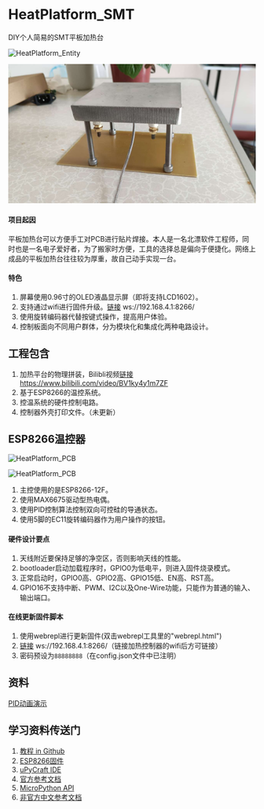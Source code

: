 # HeatPlatform_SMT
DIY个人简易的SMT平板加热台

![HeatPlatform_Entity](https://gitee.com/ClimbSnailQ/Project_Image/raw/master/Note/HeatPlatform_Entity.jpg)

![HeatPlatform_Entity](Image/HeatPlatform_Entity.jpg)

#### 项目起因

平板加热台可以方便手工对PCB进行贴片焊接。本人是一名北漂软件工程师，同时也是一名电子爱好者，为了搬家时方便，工具的选择总是偏向于便捷化。网络上成品的平板加热台往往较为厚重，故自己动手实现一台。

#### 特色

1. 屏幕使用0.96寸的OLED液晶显示屏（即将支持LCD1602）。
2. 支持通过wifi进行固件升级。[链接](ws://192.168.4.1:8266/) ws://192.168.4.1:8266/
3. 使用旋转编码器代替按键式操作，提高用户体验。
4. 控制板面向不同用户群体，分为模块化和集成化两种电路设计。

## 工程包含
1. 加热平台的物理拼装，Bilibli视频[链接](https://www.bilibili.com/video/BV1ky4y1m7ZF) https://www.bilibili.com/video/BV1ky4y1m7ZF
2. 基于ESP8266的温控系统。
3. 控温系统的硬件控制电路。
4. 控制器外壳打印文件。（未更新）

## ESP8266温控器

![HeatPlatform_PCB](https://gitee.com/ClimbSnailQ/Project_Image/raw/master/Note/HeatPlatform_PCB.png)

![HeatPlatform_PCB](Image/HeatPlatform_PCB.png)

1. 主控使用的是ESP8266-12F。
2. 使用MAX6675驱动型热电偶。
3. 使用PID控制算法控制双向可控硅的导通状态。
4. 使用5脚的EC11旋转编码器作为用户操作的按钮。

#### 硬件设计要点
1. 天线附近要保持足够的净空区，否则影响天线的性能。
2. bootloader启动加载程序时，GPIO0为低电平，则进入固件烧录模式。
3. 正常启动时，GPIO0高、GPIO2高、GPIO15低、EN高、RST高。
4. GPIO16不支持中断、PWM、I2C以及One-Wire功能，只能作为普通的输入、输出端口。

#### 在线更新固件脚本
1. 使用webrepl进行更新固件(双击webrepl工具里的"webrepl.html")
2. [链接](ws://192.168.4.1:8266/) ws://192.168.4.1:8266/（链接加热控制器的wifi后方可链接）
3. 密码预设为`88888888`（在config.json文件中已注明）


## 资料
[PID动画演示](https://rossning92.github.io/pid-simulation/)

## 学习资料传送门
1. [教程 in Github](https://github.com/lvidarte/esp8266/wiki)
2. [ESP8266固件](http://micropython.org/download#esp8266)
3. [uPyCraft IDE](http://docs.dfrobot.com.cn/upycraft/)
4. [官方参考文档](https://docs.micropython.org/en/latest/esp8266/quickref.html#pins-and-gpio)
5. [MicroPython API](https://makeblock-micropython-api.readthedocs.io/zh/latest/library/)
6. [非官方中文参考文档](http://docs.dfrobot.com.cn/upycraft/3.2.2%20Pin.html)